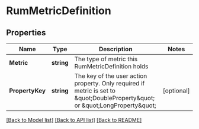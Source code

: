 # RumMetricDefinition

## Properties

Name | Type | Description | Notes
------------ | ------------- | ------------- | -------------
**Metric** | **string** | The type of metric this RumMetricDefinition holds | 
**PropertyKey** | **string** | The key of the user action property. Only required if metric is set to \&quot;DoubleProperty\&quot; or \&quot;LongProperty\&quot; | [optional] 

[[Back to Model list]](../README.md#documentation-for-models) [[Back to API list]](../README.md#documentation-for-api-endpoints) [[Back to README]](../README.md)


